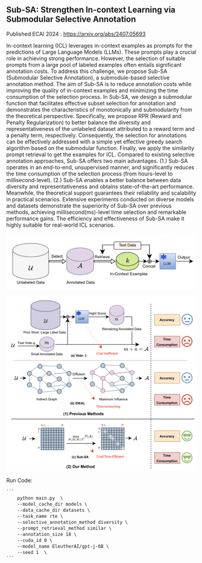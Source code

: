 ## Sub-SA: Strengthen In-context Learning via Submodular Selective Annotation

Published ECAI 2024 : https://arxiv.org/abs/2407.05693


In-context learning (ICL) leverages in-context examples
as prompts for the predictions of Large Language Models (LLMs).
These prompts play a crucial role in achieving strong performance.
However, the selection of suitable prompts from a large pool of labeled
examples often entails significant annotation costs. To address this
challenge, we propose Sub-SA (Submodular Selective Annotation), a
submodule-based selective annotation method. The aim of Sub-SA is
to reduce annotation costs while improving the quality of in-context
examples and minimizing the time consumption of the selection process. In Sub-SA, we design a submodular function that facilitates
effective subset selection for annotation and demonstrates the characteristics of monotonically and submodularity from the theoretical perspective. Specifically, we propose RPR (Reward and Penalty
Regularization) to better balance the diversity and representativeness
of the unlabeled dataset attributed to a reward term and a penalty
term, respectively. Consequently, the selection for annotations can
be effectively addressed with a simple yet effective greedy search
algorithm based on the submodular function. Finally, we apply the
similarity prompt retrieval to get the examples for ICL. Compared
to existing selective annotation approaches, Sub-SA offers two main
advantages. (1.) Sub-SA operates in an end-to-end, unsupervised
manner, and significantly reduces the time consumption of the selection process (from hours-level to millisecond-level). (2.) Sub-SA
enables a better balance between data diversity and representativeness
and obtains state-of-the-art performance. Meanwhile, the theoretical support guarantees their reliability and scalability in practical
scenarios. Extensive experiments conducted on diverse models and
datasets demonstrate the superiority of Sub-SA over previous methods, achieving millisecond(ms)-level time selection and remarkable
performance gains. The efficiency and effectiveness of Sub-SA make
it highly suitable for real-world ICL scenarios.

![pipeline](img/pipeline.png)


![subsa](img/subsa.png)



Run Code:

	```
        python main.py  \
        --model_cache_dir models \
        --data_cache_dir datasets \
        --task_name rte \
        --selective_annotation_method diversity \
        --prompt_retrieval_method similar \
        --annotation_size 18 \
        --cuda_id 0 \
        --model_name EleutherAI/gpt-j-6B \
        --seed 1  \
	```

    
